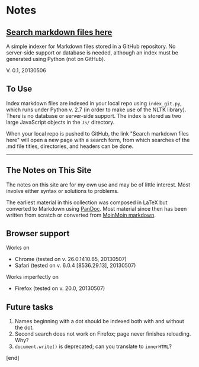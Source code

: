 # Notes

## [Search markdown files here](http://htmlpreview.github.io/?https://github.com/brannerchinese/notes/blob/master/tester.html)

A simple indexer for Markdown files stored in a GitHub repository. No server-side support or database is needed, although an index must be generated using Python (not on GitHub).

V. 0.1, 20130506


## To Use
Index markdown files are indexed in your local repo using `index_git.py`, which runs under Python v. 2.7 (in order to make use of the NLTK library). There is no database or server-side support. The index is stored as two large JavaScript objects in the `JS/` directory.

When your local repo is pushed to GitHub, the link "Search markdown files here" will open a new page with a search form, from which searches of the .md file titles, directories, and headers can be done.


---
  
## The Notes on This Site
The notes on this site are for my own use and may be of little interest. Most involve either syntax or solutions to problems.

The earliest material in this collection was composed in LaTeX but converted to Markdown using [PanDoc](http://johnmacfarlane.net/pandoc). Most material since then has been written from scratch or converted from [MoinMoin markdown](http://moinmo.in/ParserMarket/Markdown).

## Browser support
Works on 
 * Chrome (tested on v. 26.0.1410.65, 20130507)
 * Safari (tested on v. 6.0.4 [8536.29.13], 20130507)

Works imperfectly on 
 * Firefox (tested on v. 20.0, 20130507)


## Future tasks
1. Names beginning with a dot should be indexed both with and without the dot.
1. Second search does not work on Firefox; page never finishes reloading. Why?
2. `document.write()` is deprecated; can you translate to `innerHTML`?

[end]
